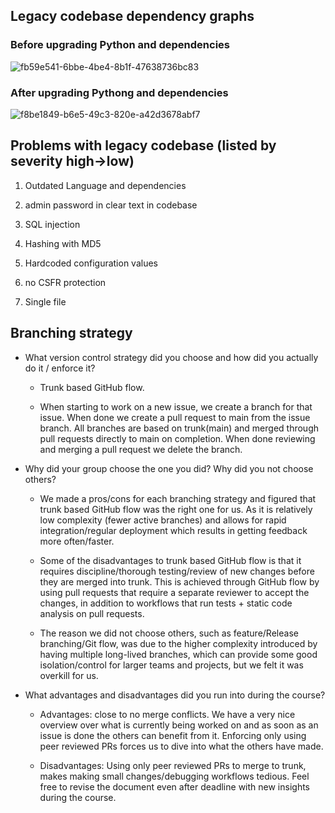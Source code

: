 ## Legacy codebase dependency graphs

### Before upgrading Python and dependencies
![fb59e541-6bbe-4be4-8b1f-47638736bc83](https://github.com/user-attachments/assets/83eb04a8-2354-466c-932e-47d9abba3838)

### After upgrading Pythong and dependencies
![f8be1849-b6e5-49c3-820e-a42d3678abf7](https://github.com/user-attachments/assets/21f32f2c-7587-49f9-9954-c39e331d753a)


## Problems with legacy codebase (listed by severity high->low)
1. Outdated Language and dependencies 

2. admin password in clear text in codebase 

3. SQL injection 

4. Hashing with MD5 

5. Hardcoded configuration values 

6. no CSFR protection 

7. Single file 


## Branching strategy 
- What version control strategy did you choose and how did you actually do it / enforce it? 

  - Trunk based GitHub flow. 

  - When starting to work on a new issue, we create a branch for that issue. When done we create a pull request to main from the issue branch. All branches are based on trunk(main) and merged through pull requests directly to main on completion. When done reviewing and merging a pull request we delete the branch. 

- Why did your group choose the one you did? Why did you not choose others? 

  - We made a pros/cons for each branching strategy and figured that trunk based GitHub flow was the right one for us. As it is relatively low complexity (fewer active branches) and allows for rapid integration/regular deployment which results in getting feedback more often/faster. 

  - Some of the disadvantages to trunk based GitHub flow is that it requires discipline/thorough testing/review of new changes before they are merged into trunk. This is achieved through GitHub flow by using pull requests that require a separate reviewer to accept the changes, in addition to workflows that run tests + static code analysis on pull requests. 

  - The reason we did not choose others, such as feature/Release branching/Git flow, was due to the higher complexity introduced by having multiple long-lived branches, which can provide some good isolation/control for larger teams and projects, but we felt it was overkill for us.  

- What advantages and disadvantages did you run into during the course? 

  - Advantages: close to no merge conflicts. We have a very nice overview over what is currently being worked on and as soon as an issue is done the others can benefit from it. Enforcing only using peer reviewed PRs forces us to dive into what the others have made. 

  - Disadvantages: Using only peer reviewed PRs to merge to trunk, makes making small changes/debugging workflows tedious. 
  Feel free to revise the document even after deadline with new insights during the course. 

 
